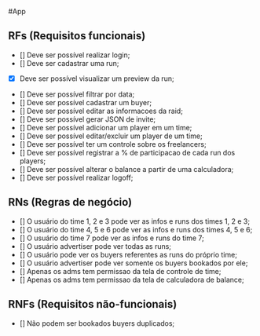 #App

## RFs (Requisitos funcionais)

- [] Deve ser possível realizar login;
- [] Deve ser cadastrar uma run;
- [x] Deve ser possível visualizar um preview da run;
- [] Deve ser possível filtrar por data;
- [] Deve ser possível cadastrar um buyer;
- [] Deve ser possível editar as informacoes da raid;
- [] Deve ser possível gerar JSON de invite;
- [] Deve ser possível adicionar um player em um time;
- [] Deve ser possível editar/excluir um player de um time;
- [] Deve ser possível ter um controle sobre os freelancers;
- [] Deve ser possível registrar a % de participacao de cada run dos players;
- [] Deve ser possível alterar o balance a partir de uma calculadora;
- [] Deve ser possível realizar logoff;

## RNs (Regras de negócio)

- [] O usuário do time 1, 2 e 3 pode ver as infos e runs dos times 1, 2 e 3;
- [] O usuário do time 4, 5 e 6 pode ver as infos e runs dos times 4, 5 e 6;
- [] O usuário do time 7 pode ver as infos e runs do time 7;
- [] O usuário advertiser pode ver todas as runs;
- [] O usuário pode ver os buyers referentes as runs do próprio time;
- [] O usuário advertiser pode ver somente os buyers bookados por ele;
- [] Apenas os adms tem permissao da tela de controle de time;
- [] Apenas os adms tem permissao da tela de calculadora de balance;

## RNFs (Requisitos não-funcionais)

- [] Não podem ser bookados buyers duplicados;
